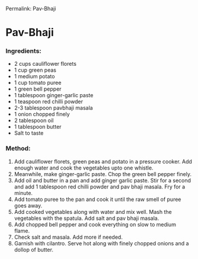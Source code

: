 Permalink: Pav-Bhaji

# Pav-Bhaji

### Ingredients:
* 2 cups cauliflower florets
* 1 cup green peas
* 1 medium potato
* 1 cup tomato puree 
* 1 green bell pepper
* 1 tablespoon ginger-garlic paste
* 1 teaspoon red chilli powder
* 2-3 tablespoon pavbhaji masala
* 1 onion chopped finely
* 2 tablespoon oil
* 1 tablespoon butter
* Salt to taste


### Method:
1. Add cauliflower florets, green peas and potato in a pressure cooker. Add enough water and cook the vegetables upto one whistle. 
2. Meanwhile, make ginger-garlic paste. Chop the green bell pepper finely. 
3. Add oil and butter in a pan and add ginger garlic paste. Stir for a second and add 1 tablespoon red chilli powder and pav bhaji masala. Fry for a minute. 
4. Add tomato puree to the pan and cook it until the raw smell of puree goes away.
5. Add cooked vegetables along with water and mix well. Mash the vegetables with the spatula. Add salt and pav bhaji masala. 
6. Add chopped bell pepper and cook everything on slow to medium flame. 
7. Check salt and masala. Add more if needed. 
8. Garnish with cilantro. Serve hot along with finely chopped onions and a dollop of butter. 
